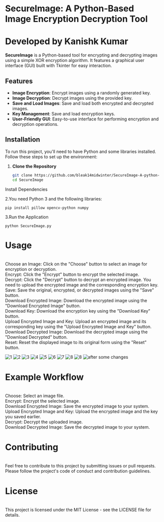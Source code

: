 # SecureImage: A Python-Based Image Encryption Decryption Tool

# Developed by Kanishk Kumar 

**SecureImage** is a Python-based tool for encrypting and decrypting images using a simple XOR encryption algorithm. It features a graphical user interface (GUI) built with Tkinter for easy interaction.

## Features

- **Image Encryption**: Encrypt images using a randomly generated key.
- **Image Decryption**: Decrypt images using the provided key.
- **Save and Load Images**: Save and load both encrypted and decrypted images.
- **Key Management**: Save and load encryption keys.
- **User-Friendly GUI**: Easy-to-use interface for performing encryption and decryption operations.

## Installation

To run this project, you'll need to have Python and some libraries installed. Follow these steps to set up the environment:

1. **Clone the Repository**

   ```bash
   git clone https://github.com/bleak14midwinter/SecureImage-A-python-based-image-Encryption-Decryption-Tool.git
   cd SecureImage

  Install Dependencies<br>

2.You need Python 3 and the following libraries: <br>

    pip install pillow opencv-python numpy

3.Run the Application<br>

    python SecureImage.py

<h1>Usage</h1><br>
Choose an Image: Click on the "Choose" button to select an image for encryption or decryption.<br>
Encrypt: Click the "Encrypt" button to encrypt the selected image.<br>
Decrypt: Click the "Decrypt" button to decrypt an encrypted image. You need to upload the encrypted image and the corresponding encryption key.<br>
Save: Save the original, encrypted, or decrypted images using the "Save" button.<br>
Download Encrypted Image: Download the encrypted image using the "Download Encrypted Image" button.<br>
Download Key: Download the encryption key using the "Download Key" button.<br>
Upload Encrypted Image and Key: Upload an encrypted image and its corresponding key using the "Upload Encrypted Image and Key" button.<br>
Download Decrypted Image: Download the decrypted image using the "Download Decrypted" button.<br>
Reset: Reset the displayed image to its original form using the "Reset" button.<br>


![1](https://github.com/user-attachments/assets/33f2c86f-b495-447f-aeb7-365704721c05)
![2](https://github.com/user-attachments/assets/b3f23ad0-bbd9-4f4b-839d-b4ce6091c410)
![3](https://github.com/user-attachments/assets/d1087f3f-dc01-4976-9d51-098097b403c2)
![4](https://github.com/user-attachments/assets/ddc02451-fce3-446a-86fa-50bd9cd8b6f8)
![5](https://github.com/user-attachments/assets/036c9625-648b-40f2-a211-86ba5b9dfbe4)
![6](https://github.com/user-attachments/assets/b268a2ff-0ec4-4d89-b3eb-6e38ff0901f9)
![7](https://github.com/user-attachments/assets/8b9ed3c5-639f-4516-8ee3-75e97f01d9ef)
![8](https://github.com/user-attachments/assets/833d2ae2-0112-4c75-b618-dc41d0cf1220)
![8](https://github.com/user-attachments/assets/8b82020b-912b-467c-90ec-964a09b5172a)
![after some changes](https://github.com/user-attachments/assets/1aef20c9-319b-46d7-8fa0-1ef25c68eaee)





<h1>Example Workflow</h1><br>
Choose: Select an image file.<br>
Encrypt: Encrypt the selected image.<br>
Download Encrypted Image: Save the encrypted image to your system.<br>
Upload Encrypted Image and Key: Upload the encrypted image and the key you saved earlier.<br>
Decrypt: Decrypt the uploaded image.<br>
Download Decrypted Image: Save the decrypted image to your system.<br>

<h1>Contributing</h1><br>
Feel free to contribute to this project by submitting issues or pull requests. Please follow the project's code of conduct and contribution guidelines.<br>

<h1>License</h1><br>
This project is licensed under the MIT License - see the LICENSE file for details.<br>
